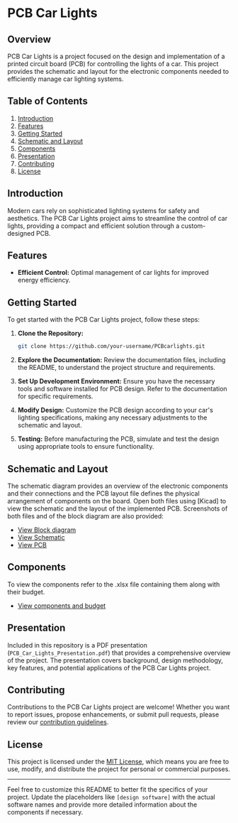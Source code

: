 # PCB Car Lights

## Overview

PCB Car Lights is a project focused on the design and implementation of a printed circuit board (PCB) for controlling the lights of a car. This project provides the schematic and layout for the electronic components needed to efficiently manage car lighting systems.

## Table of Contents

1. [Introduction](#introduction)
2. [Features](#features)
3. [Getting Started](#getting-started)
4. [Schematic and Layout](#schematic-and-layout)
5. [Components](#components)
6. [Presentation](#presentation)
7. [Contributing](#contributing)
8. [License](#license)

## Introduction

Modern cars rely on sophisticated lighting systems for safety and aesthetics. The PCB Car Lights project aims to streamline the control of car lights, providing a compact and efficient solution through a custom-designed PCB.

## Features

- **Efficient Control:** Optimal management of car lights for improved energy efficiency.

## Getting Started

To get started with the PCB Car Lights project, follow these steps:

1. **Clone the Repository:**
   ```bash
   git clone https://github.com/your-username/PCBcarlights.git
   ```

2. **Explore the Documentation:**
   Review the documentation files, including the README, to understand the project structure and requirements.

3. **Set Up Development Environment:**
   Ensure you have the necessary tools and software installed for PCB design. Refer to the documentation for specific requirements.

4. **Modify Design:**
   Customize the PCB design according to your car's lighting specifications, making any necessary adjustments to the schematic and layout.

5. **Testing:**
   Before manufacturing the PCB, simulate and test the design using appropriate tools to ensure functionality.

## Schematic and Layout

The schematic diagram provides an overview of the electronic components and their connections and the PCB layout file defines the physical arrangement of components on the board. Open both files using [Kicad] to view the schematic and the layout of the implemented PCB. Screenshots of both files and of the block diagram are also provided:

- [View Block diagram](./imgs/Block_diagram.PNG)
- [View Schematic](./imgs/SCH_image.PNG)
- [View PCB](./imgs/PCB_image.PNG)

## Components

To view the components refer to the .xlsx file containing them along with their budget.

- [View components and budget](./Components_budget.xlsx)

## Presentation

Included in this repository is a PDF presentation (`PCB_Car_Lights_Presentation.pdf`) that provides a comprehensive overview of the project. The presentation covers background, design methodology, key features, and potential applications of the PCB Car Lights project.

## Contributing

Contributions to the PCB Car Lights project are welcome! Whether you want to report issues, propose enhancements, or submit pull requests, please review our [contribution guidelines](CONTRIBUTING.md).

## License
This project is licensed under the [MIT License](LICENSE), which means you are free to use, modify, and distribute the project for personal or commercial purposes.

---

Feel free to customize this README to better fit the specifics of your project. Update the placeholders like `[design software]` with the actual software names and provide more detailed information about the components if necessary.
